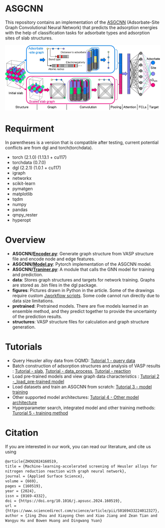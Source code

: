 # ASGCNN
This repository contains an implementation of the [ASGCNN](https://www.sciencedirect.com/science/article/pii/S0169433224012327) (Adsorbate-Site Graph Convolutional Neural Network) that predicts the adsorption energies with the help of classification tasks for adsorbate types and adsorption sites of slab structures.

<div align="center">
<img src="https://github.com/jchddd/asgcnn/blob/main/architecture.png"><br>
</div>

# Requirment
In parentheses is a version that is compatible after testing, current potential conflicts are from dgl and torch(torchdata).
- torch (2.1.0) (1.13.1 + cu117)
- torchdata (0.7.0)
- dgl (2.2.1) (1.0.1 + cu117)
- igraph
- networkx
- scikit-learn
- pymatgen
- matplotlib
- tqdm
- numpy
- pandas
- qmpy_rester
- hyperopt
# Overview
- **ASGCNN/**[**Encoder.py**](https://github.com/jchddd/asgcnn/blob/main/ASGCNN/Encoder.py):  Generate graph structure from VASP structure file and encode node and edge features.
- **ASGCNN/**[**Model.py**](https://github.com/jchddd/asgcnn/blob/main/ASGCNN/Model.py): Pytorch implementation of the ASGCNN model.
- **ASGCNN/**[**Traniner.py**](https://github.com/jchddd/asgcnn/blob/main/ASGCNN/Trainer.py): A module that calls the GNN model for training and prediction.
- **data**: Stores graph structures and targets for network training. Graphs are stored as .bin files in the dgl package.
- **figures**: Pictures drawn in Python in the article. Some of the drawings require custom [Jworkflow scripts](https://github.com/jchddd/scripts/tree/main/jworkflow). Some code cannot run directly due to data size limitations.
- **pretrained**: Pretrained models. There are five models learned in an ensemble method, and they predict together to provide the uncertainty of the prediction results.
- **structures**: VASP structure files for calculation and graph structure generation.
# Tutorials
- Query Heusler alloy data from OQMD: [Tutorial 1 - query data](https://github.com/jchddd/asgcnn/blob/main/tutorials/Tutorial%201%20-%20query%20data.ipynb)
- Batch construction of adsorption structures and analysis of VASP results : [Tutorial - slab](https://github.com/jchddd/scripts/blob/main/jworkflow/Tutorial-slab.ipynb), [Tutorial - data_process](https://github.com/jchddd/scripts/blob/main/jworkflow/Tutorial-data_process.ipynb), [Tutorial - reaction](https://github.com/jchddd/scripts/blob/main/jworkflow/Tutorial-reaction.ipynb)
- Load pre-trained models and view graph data characteristics : [Tutorial 2 -_load_pre-trained model](https://github.com/jchddd/asgcnn/blob/main/tutorials/Tutorial%202%20-%20load%20pre-trained%20model.ipynb)
- Load datasets and train an ASGCNN from scratch: [Tutorial 3 - model training](https://github.com/jchddd/asgcnn/blob/main/tutorials/Tutorial%203%20-%20model%20training.ipynb)
- Other supported model architectures: [Tutorial 4 - Other model architecture](https://github.com/jchddd/asgcnn/blob/main/tutorials/Tutorial%204%20-%20other%20model%20architecture.ipynb)
- Hyperparameter search, integrated model and other training methods: [Turorial 5 - training method](https://github.com/jchddd/asgcnn/blob/main/tutorials/Tutorial%205%20-%20training%20method.ipynb)
# Citation
If you are interested in our work, you can read our literature, and cite us using
```
@article{ZHOU2024160519,
title = {Machine-learning-accelerated screening of Heusler alloys for nitrogen reduction reaction with graph neural network},
journal = {Applied Surface Science},
volume = {669},
pages = {160519},
year = {2024},
issn = {0169-4332},
doi = {https://doi.org/10.1016/j.apsusc.2024.160519},
url = {https://www.sciencedirect.com/science/article/pii/S0169433224012327},
author = {Jing Zhou and Xiayong Chen and Xiao Jiang and Zean Tian and Wangyu Hu and Bowen Huang and Dingwang Yuan}
```
